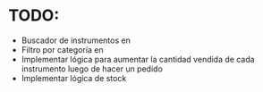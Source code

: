 # TODO:

- Buscador de instrumentos en <Productos>
- Filtro por categoría en <Productos>
- Implementar lógica para aumentar la cantidad vendida de cada instrumento luego de hacer un pedido
- Implementar lógica de stock
